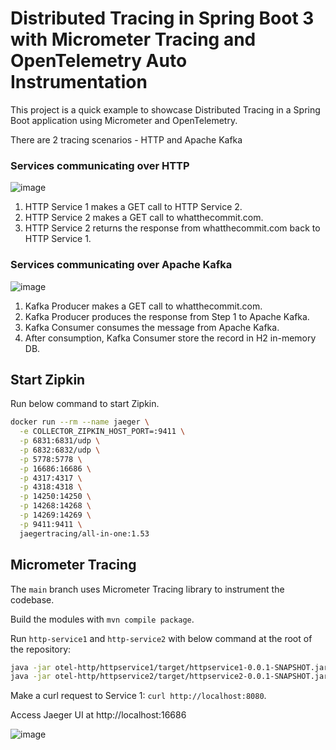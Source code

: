 # Distributed Tracing in Spring Boot 3 with Micrometer Tracing and OpenTelemetry Auto Instrumentation

This project is a quick example to showcase Distributed Tracing in a Spring Boot application using Micrometer and OpenTelemetry.

There are 2 tracing scenarios - HTTP and Apache Kafka

### Services communicating over HTTP

![image](https://user-images.githubusercontent.com/4991449/140835345-a2af5646-2488-456d-9296-7baa21b06028.png)

1. HTTP Service 1 makes a GET call to HTTP Service 2.
2. HTTP Service 2 makes a GET call to whatthecommit.com.
3. HTTP Service 2 returns the response from whatthecommit.com back to HTTP Service 1.

### Services communicating over Apache Kafka

![image](https://user-images.githubusercontent.com/4991449/140835427-c652c835-c90c-4864-9014-fcf5a45727b7.png)

1. Kafka Producer makes a GET call to whatthecommit.com.
2. Kafka Producer produces the response from Step 1 to Apache Kafka.
3. Kafka Consumer consumes the message from Apache Kafka.
4. After consumption, Kafka Consumer store the record in H2 in-memory DB.

## Start Zipkin

Run below command to start Zipkin.

```bash
docker run --rm --name jaeger \
  -e COLLECTOR_ZIPKIN_HOST_PORT=:9411 \
  -p 6831:6831/udp \
  -p 6832:6832/udp \
  -p 5778:5778 \
  -p 16686:16686 \
  -p 4317:4317 \
  -p 4318:4318 \
  -p 14250:14250 \
  -p 14268:14268 \
  -p 14269:14269 \
  -p 9411:9411 \
  jaegertracing/all-in-one:1.53

```

## Micrometer Tracing

The `main` branch uses Micrometer Tracing library to instrument the codebase.

Build the modules with `mvn compile package`.

Run `http-service1` and `http-service2` with below command at the root of the repository:

```bash
java -jar otel-http/httpservice1/target/httpservice1-0.0.1-SNAPSHOT.jar
java -jar otel-http/httpservice2/target/httpservice2-0.0.1-SNAPSHOT.jar
```

Make a curl request to Service 1: `curl http://localhost:8080`.

Access Jaeger UI at http://localhost:16686

![image](https://github.com/xsreality/spring-boot-tracing-demo/assets/4991449/d61a2ff6-2869-451c-9f30-1f758e71e745)
